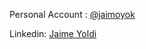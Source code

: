 Personal Account : [@jaimoyok](https://github.com/jaimoyok)

Linkedin: [Jaime Yoldi](https://www.linkedin.com/in/jaime-yoldi-71855323b/)

<!---
jaimentt/jaimentt is a ✨ special ✨ repository because its `README.md` (this file) appears on your GitHub profile.
You can click the Preview link to take a look at your changes.
--->
